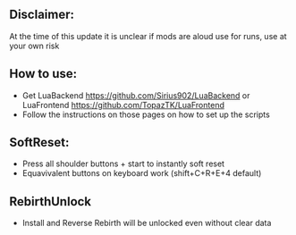 ## Disclaimer:
At the time of this update it is unclear if mods are aloud use for runs, use at your own risk

## How to use:
- Get LuaBackend https://github.com/Sirius902/LuaBackend or LuaFrontend https://github.com/TopazTK/LuaFrontend
- Follow the instructions on those pages on how to set up the scripts

## SoftReset:
- Press all shoulder buttons + start to instantly soft reset
- Equavivalent buttons on keyboard work (shift+C+R+E+4 default)

## RebirthUnlock
- Install and Reverse Rebirth will be unlocked even without clear data
